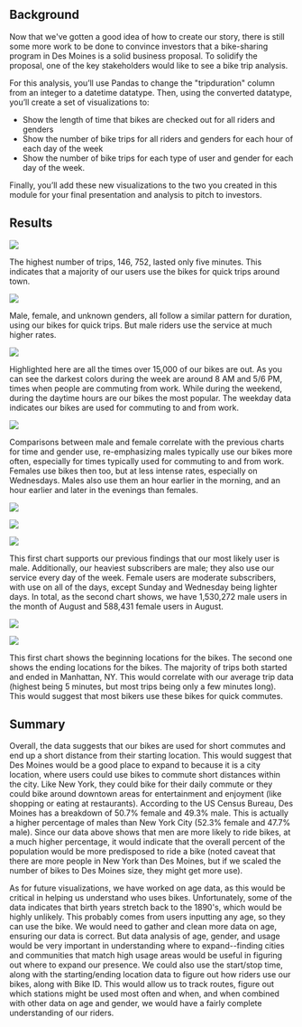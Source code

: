 ## Background

Now that we've gotten a good idea of how to create our story, there is still some more work to be done to convince investors that a bike-sharing program in Des Moines is a solid business proposal. To solidify the proposal, one of the key stakeholders would like to see a bike trip analysis.

For this analysis, you’ll use Pandas to change the "tripduration" column from an integer to a datetime datatype. Then, using the converted datatype, you’ll create a set of visualizations to:

- Show the length of time that bikes are checked out for all riders and genders
- Show the number of bike trips for all riders and genders for each hour of each day of the week
- Show the number of bike trips for each type of user and gender for each day of the week.

Finally, you’ll add these new visualizations to the two you created in this module for your final presentation and analysis to pitch to investors.

## Results

![](https://github.com/labinskin/bikesharing/blob/main/Resources/Check%20Times%20for%20Users.png)

The highest number of trips, 146, 752, lasted only five minutes. This indicates that a majority of our users use the bikes for quick trips around town.

![](https://github.com/labinskin/bikesharing/blob/main/Resources/Checkout%20Times%20by%20Gender.png)

Male, female, and unknown genders, all follow a similar pattern for duration, using our bikes for quick trips. But male riders use the service at much higher rates.

![](https://github.com/labinskin/bikesharing/blob/main/Resources/Trips%20by%20Weekday%20for%20Each%20Hour.png)

Highlighted here are all the times over 15,000 of our bikes are out. As you can see the darkest colors during the week are around 8 AM and 5/6 PM, times when people are commuting from work. While during the weekend, during the daytime hours are our bikes the most popular. The weekday data indicates our bikes are used for commuting to and from work.

![](https://github.com/labinskin/bikesharing/blob/main/Resources/Trips%20by%20Gender.png)

Comparisons between male and female correlate with the previous charts for time and gender use, re-emphasizing males typically use our bikes more often, especially for times typically used for commuting to and from work. Females use bikes then too, but at less intense rates, especially on Wednesdays. Males also use them an hour earlier in the morning, and an hour earlier and later in the evenings than females.

![](https://github.com/labinskin/bikesharing/blob/main/Resources/Trips%20by%20Gender%20by%20Weekday.png)

![](https://github.com/labinskin/bikesharing/blob/main/Resources/Number%20of%20Males.png)

![](https://github.com/labinskin/bikesharing/blob/main/Resources/Number%20of%20Females.png)

This first chart supports our previous findings that our most likely user is male. Additionally, our heaviest subscribers are male; they also use our service every day of the week. Female users are moderate subscribers, with use on all of the days, except Sunday and Wednesday being lighter days. In total, as the second chart shows, we have 1,530,272 male users in the month of August and 588,431 female users in August.

![](https://github.com/labinskin/bikesharing/blob/main/Resources/Top%20Starting%20Locations.png)

![](https://github.com/labinskin/bikesharing/blob/main/Resources/Top%20Ending%20Locations.png)

This first chart shows the beginning locations for the bikes. The second one shows the ending locations for the bikes. The majority of trips both started and ended in Manhattan, NY. This would correlate with our average trip data (highest being 5 minutes, but most trips being only a few minutes long). This would suggest that most bikers use these bikes for quick commutes.
## Summary
Overall, the data suggests that our bikes are used for short commutes and end up a short distance from their starting location. This would suggest that Des Moines would be a good place to expand to because it is a city location, where users could use bikes to commute short distances within the city. Like New York, they could bike for their daily commute or they could bike around downtown areas for entertainment and enjoyment (like shopping or eating at restaurants). According to the US Census Bureau, Des Moines has a breakdown of 50.7% female and 49.3% male. This is actually a higher percentage of males than New York City (52.3% female and 47.7% male). Since our data above shows that men are more likely to ride bikes, at a much higher percentage, it would indicate that the overall percent of the population would be more predisposed to ride a bike (noted caveat that there are more people in New York than Des Moines, but if we scaled the number of bikes to Des Moines size, they might get more use).

As for future visualizations, we have worked on age data, as this would be critical in helping us understand who uses bikes. Unfortunately, some of the data indicates that birth years stretch back to the 1890's, which would be highly unlikely. This probably comes from users inputting any age, so they can use the bike. We would need to gather and clean more data on age, ensuring our data is correct. But data analysis of age, gender, and usage would be very important in understanding where to expand--finding cities and communities that match high usage areas would be useful in figuring out where to expand our presence. We could also use the start/stop time, along with the starting/ending location data to figure out how riders use our bikes, along with Bike ID. This would allow us to track routes, figure out which stations might be used most often and when, and when combined with other data on age and gender, we would have a fairly complete understanding of our riders.
